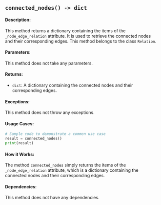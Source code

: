 ## `connected_nodes() -> dict`

#### Description:
This method returns a dictionary containing the items of the `_node_edge_relation` attribute. It is used to retrieve the connected nodes and their corresponding edges. This method belongs to the class `Relation`.

#### Parameters:
This method does not take any parameters.

#### Returns:
- `dict`: A dictionary containing the connected nodes and their corresponding edges.

#### Exceptions:
This method does not throw any exceptions.

#### Usage Cases:

```python
# Sample code to demonstrate a common use case
result = connected_nodes()
print(result)
```

#### How it Works:

The method `connected_nodes` simply returns the items of the `_node_edge_relation` attribute, which is a dictionary containing the connected nodes and their corresponding edges.

#### Dependencies:
This method does not have any dependencies.